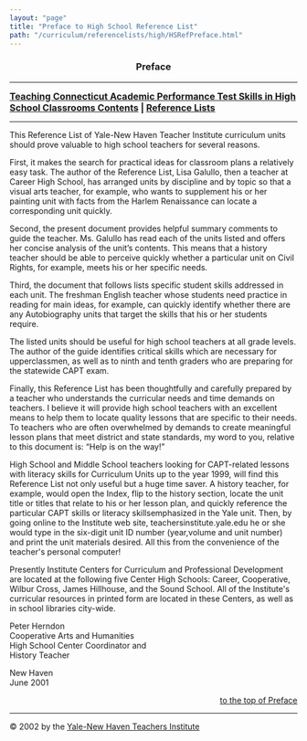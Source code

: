```yaml
---
layout: "page"
title: "Preface to High School Reference List"
path: "/curriculum/referencelists/high/HSRefPreface.html"
---
```

<main>
<title>Preface to High School Reference List</title>
<center><b><h3><a name="top">Preface</a></h3></b></center>
<hr/>
<b><font size="+0"><a href="index.html">Teaching Connecticut Academic Performance Test Skills in High School Classrooms Contents</a>
| <a href="..\">Reference Lists</a></font></b>
<hr width="100%"/>
<p>This Reference List of Yale-New Haven Teacher Institute curriculum units should prove valuable to high school teachers for several reasons. 
</p><p>First, it makes the search for practical ideas for classroom plans a relatively easy task. The author of the Reference List, Lisa Galullo, then a teacher at Career High School, has arranged units by discipline and by topic so that a visual arts teacher, for example, who wants to supplement his or her painting unit with facts from the Harlem Renaissance can locate a corresponding unit quickly.
</p><p>Second, the present document provides helpful summary comments to guide the teacher. Ms. Galullo has read each of the units listed and offers her concise analysis of the unit’s contents. This means that a history teacher should be able to perceive quickly whether a particular unit on Civil Rights, for example, meets his or her specific needs. 
</p><p>Third, the document that follows lists specific student skills addressed in each unit. The freshman English teacher whose students need practice in reading for main ideas, for example, can quickly identify whether there are any Autobiography units that target the skills that his or her students require. 
</p><p>The listed units should be useful for high school teachers at all grade levels. The author of the guide identifies critical skills which are necessary for upperclassmen, as well as to ninth and tenth graders who are preparing for the statewide CAPT exam.
</p><p>Finally, this Reference List has been thoughtfully and carefully prepared by a teacher who understands the curricular needs and time demands on teachers. I believe it will provide high school teachers with an excellent means to help them to locate quality lessons that are specific to their needs. To teachers who are often overwhelmed by demands to create meaningful lesson plans that meet district and state standards, my word to you, relative to this document is: “Help is on the way!”
</p><p>High School and Middle School teachers looking for CAPT-related lessons with literacy skills for Curriculum Units up to the year 1999, will find this Reference List not only useful but a huge time saver.  A history teacher, for example, would open the Index, flip to the history section, locate the unit title or titles that relate to his or her lesson plan, and quickly reference the particular CAPT skills or literacy skillsemphasized in the Yale unit.  Then, by going online to the Institute web site, teachersinstitute.yale.edu he or she would type in the six-digit unit ID number (year,volume and unit number) and print the unit materials desired.  All this from the convenience of the teacher's personal computer!
</p><p>Presently Institute Centers for Curriculum and Professional Development are located at the following five Center High Schools:  Career, Cooperative, Wilbur Cross, James Hillhouse, and the Sound School. All of the Institute's curricular resources in printed form are located in these Centers, as well as in school libraries city-wide.
</p><p>Peter Herndon
<br/>Cooperative Arts and Humanities 
<br/>High School Center Coordinator and 
<br/>History Teacher
</p><p>New Haven
<br/>June 2001
</p><div align="right"><a href="#top">to the top of Preface</a></div>
<hr/>
© 2002 by the <a href="/">Yale-New Haven Teachers Institute</a>
</main>